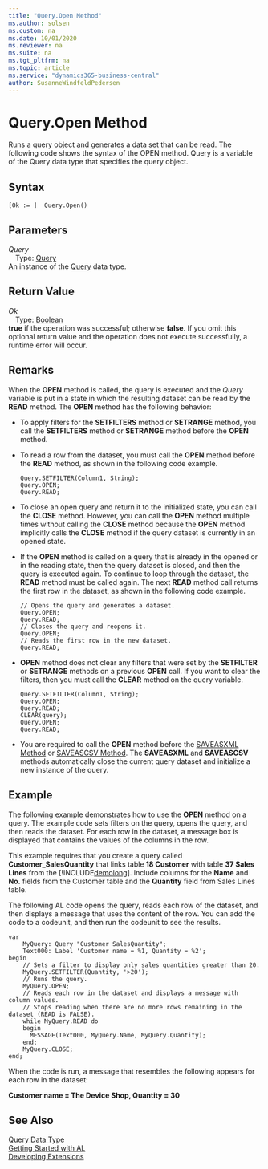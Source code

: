 ```yaml
---
title: "Query.Open Method"
ms.author: solsen
ms.custom: na
ms.date: 10/01/2020
ms.reviewer: na
ms.suite: na
ms.tgt_pltfrm: na
ms.topic: article
ms.service: "dynamics365-business-central"
author: SusanneWindfeldPedersen
---
```

[//]: # (START>DO_NOT_EDIT)
[//]: # (IMPORTANT:Do not edit any of the content between here and the END>DO_NOT_EDIT.)
[//]: # (Any modifications should be made in the .xml files in the ModernDev repo.)
# Query.Open Method
Runs a query object and generates a data set that can be read. The following code shows the syntax of the OPEN method. Query is a variable of the Query data type that specifies the query object.


## Syntax
```
[Ok := ]  Query.Open()
```

## Parameters
*Query*  
&emsp;Type: [Query](query-data-type.md)  
An instance of the [Query](query-data-type.md) data type.  

## Return Value
*Ok*  
&emsp;Type: [Boolean](../boolean/boolean-data-type.md)  
**true** if the operation was successful; otherwise **false**.   If you omit this optional return value and the operation does not execute successfully, a runtime error will occur.    


[//]: # (IMPORTANT: END>DO_NOT_EDIT)

## Remarks  
 When the **OPEN** method is called, the query is executed and the *Query* variable is put in a state in which the resulting dataset can be read by the **READ** method. The **OPEN** method has the following behavior:  

-   To apply filters for the **SETFILTERS** method or **SETRANGE** method, you call the **SETFILTERS** method or **SETRANGE** method before the **OPEN** method.  

-   To read a row from the dataset, you must call the **OPEN** method before the **READ** method, as shown in the following code example.  

    ```  
    Query.SETFILTER(Column1, String);  
    Query.OPEN;  
    Query.READ;  
    ```  

-   To close an open query and return it to the initialized state, you can call the **CLOSE** method. However, you can call the **OPEN** method multiple times without calling the **CLOSE** method because the **OPEN** method implicitly calls the **CLOSE** method if the query dataset is currently in an opened state.  

-   If the **OPEN** method is called on a query that is already in the opened or in the reading state, then the query dataset is closed, and then the query is executed again. To continue to loop through the dataset, the **READ** method must be called again. The next **READ** method call returns the first row in the dataset, as shown in the following code example.  

    ```  
    // Opens the query and generates a dataset.  
    Query.OPEN;  
    Query.READ;  
    // Closes the query and reopens it.  
    Query.OPEN;  
    // Reads the first row in the new dataset.  
    Query.READ;  
    ```  

-  **OPEN** method does not clear any filters that were set by the **SETFILTER** or **SETRANGE** methods on a previous **OPEN** call. If you want to clear the filters, then you must call the **CLEAR** method on the query variable.  

    ```  
    Query.SETFILTER(Column1, String);  
    Query.OPEN;  
    Query.READ;  
    CLEAR(query);  
    Query.OPEN;  
    Query.READ;  
    ```  

-   You are required to call the **OPEN** method before the [SAVEASXML Method](../../methods/devenv-saveasxml-method.md) or [SAVEASCSV Method](../../methods/devenv-saveascsv-method.md). The **SAVEASXML** and **SAVEASCSV** methods automatically close the current query dataset and initialize a new instance of the query.  

## Example  
 The following example demonstrates how to use the **OPEN** method on a query. The example code sets filters on the query, opens the query, and then reads the dataset. For each row in the dataset, a message box is displayed that contains the values of the columns in the row.  

 This example requires that you create a query called **Customer\_SalesQuantity** that links table **18 Customer** with table  **37 Sales Lines** from the [!INCLUDE[demolong](../../includes/demolong_md.md)]. Include columns for the **Name** and **No.** fields from the Customer table and the **Quantity** field from Sales Lines table.  

<!--NAV For step-by-step instructions for creating this query, see [Walkthrough: Creating a Query to Link Two Tables](Walkthrough--Creating-a-Query-to-Link-Two-Tables.md).-->  

 The following AL code opens the query, reads each row of the dataset, and then displays a message that uses the content of the row. You can add the code to a codeunit, and then run the codeunit to see the results.  

```  
var
    MyQuery: Query "Customer SalesQuantity";
    Text000: Label 'Customer name = %1, Quantity = %2';
begin
    // Sets a filter to display only sales quantities greater than 20.  
    MyQuery.SETFILTER(Quantity, '>20');   
    // Runs the query.  
    MyQuery.OPEN;  
    // Reads each row in the dataset and displays a message with column values.  
    // Stops reading when there are no more rows remaining in the dataset (READ is FALSE).  
    while MyQuery.READ do  
    begin  
      MESSAGE(Text000, MyQuery.Name, MyQuery.Quantity);  
    end;  
    MyQuery.CLOSE;  
end;
```  

 When the code is run, a message that resembles the following appears for each row in the dataset:  

 **Customer name = The Device Shop, Quantity = 30**  

## See Also
[Query Data Type](query-data-type.md)  
[Getting Started with AL](../../devenv-get-started.md)  
[Developing Extensions](../../devenv-dev-overview.md)